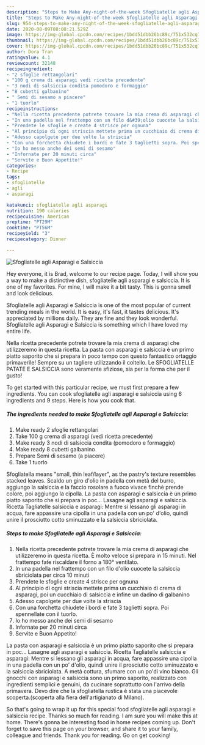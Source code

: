 ```yaml
---
description: "Steps to Make Any-night-of-the-week Sfogliatelle agli Asparagi e Salsiccia"
title: "Steps to Make Any-night-of-the-week Sfogliatelle agli Asparagi e Salsiccia"
slug: 954-steps-to-make-any-night-of-the-week-sfogliatelle-agli-asparagi-e-salsiccia
date: 2020-08-09T08:08:21.529Z
image: https://img-global.cpcdn.com/recipes/1bdd51dbb26bc89c/751x532cq70/sfogliatelle-agli-asparagi-e-salsiccia-recipe-main-photo.jpg
thumbnail: https://img-global.cpcdn.com/recipes/1bdd51dbb26bc89c/751x532cq70/sfogliatelle-agli-asparagi-e-salsiccia-recipe-main-photo.jpg
cover: https://img-global.cpcdn.com/recipes/1bdd51dbb26bc89c/751x532cq70/sfogliatelle-agli-asparagi-e-salsiccia-recipe-main-photo.jpg
author: Dora Tran
ratingvalue: 4.1
reviewcount: 32148
recipeingredient:
- "2 sfoglie rettangolari"
- "100 g crema di asparagi vedi ricetta precedente"
- "3 nodi di salsiccia condita pomodoro e formaggio"
- "8 cubetti galbanino"
- " Semi di sesamo a piacere"
- "1 tuorlo"
recipeinstructions:
- "Nella ricetta precedente potrete trovare la mia crema di asparagi che utilizzeremo in questa ricetta. È molto veloce si prepara in 15 minuti. Nel frattempo fate riscaldare il forno a 180° ventilato."
- "In una padella nel frattempo con un filo d&#39;olio cuocete la salsiccia sbriciolata per circa 10 minuti"
- "Prendete le sfoglie e create 4 strisce per ognuna"
- "Al principio di ogni striscia mettete prima un cucchiaio di crema di asparagi, poi un cucchiaio di salsiccia e infine un dadino di galbanino"
- "Adesso capolgete per due volte la striscia"
- "Con una forchetta chiudete i bordi e fate 3 taglietti sopra. Poi spennellate con il tuorlo."
- "Io ho messo anche dei semi di sesamo"
- "Infornate per 20 minuti circa"
- "Servite e Buon Appetito!"
categories:
- Recipe
tags:
- sfogliatelle
- agli
- asparagi

katakunci: sfogliatelle agli asparagi 
nutrition: 190 calories
recipecuisine: American
preptime: "PT29M"
cooktime: "PT56M"
recipeyield: "3"
recipecategory: Dinner

---
```



![Sfogliatelle agli Asparagi e Salsiccia](https://img-global.cpcdn.com/recipes/1bdd51dbb26bc89c/751x532cq70/sfogliatelle-agli-asparagi-e-salsiccia-recipe-main-photo.jpg)

Hey everyone, it is Brad, welcome to our recipe page. Today, I will show you a way to make a distinctive dish, sfogliatelle agli asparagi e salsiccia. It is one of my favorites. For mine, I will make it a bit tasty. This is gonna smell and look delicious.

Sfogliatelle agli Asparagi e Salsiccia is one of the most popular of current trending meals in the world. It is easy, it's fast, it tastes delicious. It's appreciated by millions daily. They are fine and they look wonderful. Sfogliatelle agli Asparagi e Salsiccia is something which I have loved my entire life.

Nella ricetta precedente potrete trovare la mia crema di asparagi che utilizzeremo in questa ricetta. La pasta con asparagi e salsiccia è un primo piatto saporito che si prepara in poco tempo con questo fantastico ortaggio primaverile! Sempre su un tagliere utilizzando il coltello. Le SFOGLIATELLE PATATE E SALSICCIA sono veramente sfiziose, sia per la forma che per il gusto!


To get started with this particular recipe, we must first prepare a few ingredients. You can cook sfogliatelle agli asparagi e salsiccia using 6 ingredients and 9 steps. Here is how you cook that.

<!--inarticleads1-->

##### The ingredients needed to make Sfogliatelle agli Asparagi e Salsiccia:

1. Make ready 2 sfoglie rettangolari
1. Take 100 g crema di asparagi (vedi ricetta precedente)
1. Make ready 3 nodi di salsiccia condita (pomodoro e formaggio)
1. Make ready 8 cubetti galbanino
1. Prepare  Semi di sesamo (a piacere)
1. Take 1 tuorlo


Sfogliatella means &#34;small, thin leaf/layer&#34;, as the pastry&#39;s texture resembles stacked leaves. Scaldo un giro d&#39;olio in padella con metà del burro, aggiungo la salsiccia e la faccio rosolare a fuoco vivace finchè prende colore, poi aggiungo la cipolla. La pasta con asparagi e salsiccia è un primo piatto saporito che si prepara in poc… Lasagne agli asparagi e salsiccia. Ricetta Tagliatelle salsiccia e asparagi: Mentre si lessano gli asparagi in acqua, fare appassire una cipolla in una padella con un po&#39; d&#39;olio, quindi unire il prosciutto cotto sminuzzato e la salsiccia sbriciolata. 

<!--inarticleads2-->

##### Steps to make Sfogliatelle agli Asparagi e Salsiccia:

1. Nella ricetta precedente potrete trovare la mia crema di asparagi che utilizzeremo in questa ricetta. È molto veloce si prepara in 15 minuti. Nel frattempo fate riscaldare il forno a 180° ventilato.
1. In una padella nel frattempo con un filo d&#39;olio cuocete la salsiccia sbriciolata per circa 10 minuti
1. Prendete le sfoglie e create 4 strisce per ognuna
1. Al principio di ogni striscia mettete prima un cucchiaio di crema di asparagi, poi un cucchiaio di salsiccia e infine un dadino di galbanino
1. Adesso capolgete per due volte la striscia
1. Con una forchetta chiudete i bordi e fate 3 taglietti sopra. Poi spennellate con il tuorlo.
1. Io ho messo anche dei semi di sesamo
1. Infornate per 20 minuti circa
1. Servite e Buon Appetito!


La pasta con asparagi e salsiccia è un primo piatto saporito che si prepara in poc… Lasagne agli asparagi e salsiccia. Ricetta Tagliatelle salsiccia e asparagi: Mentre si lessano gli asparagi in acqua, fare appassire una cipolla in una padella con un po&#39; d&#39;olio, quindi unire il prosciutto cotto sminuzzato e la salsiccia sbriciolata. A metà cottura, sfumare con un po&#39;di vino bianco. Gli gnocchi con asparagi e salsiccia sono un primo saporito, realizzato con ingredienti semplici e genuini, da cucinare soprattutto con l&#39;arrivo della primavera. Devo dire che la sfogliatella rustica è stata una piacevole scoperta.(scoperta alla fiera dell&#39;artigianato di Milano). 

So that's going to wrap it up for this special food sfogliatelle agli asparagi e salsiccia recipe. Thanks so much for reading. I am sure you will make this at home. There's gonna be interesting food in home recipes coming up. Don't forget to save this page on your browser, and share it to your family, colleague and friends. Thank you for reading. Go on get cooking!
